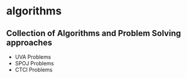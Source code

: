 # algorithms
## Collection of Algorithms and Problem Solving approaches
* UVA Problems
* SPOJ Problems
* CTCI Problems


